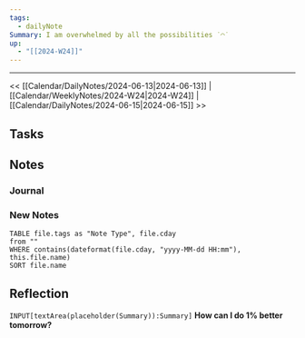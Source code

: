 ```yaml
---
tags:
  - dailyNote
Summary: I am overwhelmed by all the possibilities ˙◠˙
up:
  - "[[2024-W24]]"
---
```


---

<< [[Calendar/DailyNotes/2024-06-13|2024-06-13]] | [[Calendar/WeeklyNotes/2024-W24|2024-W24]] | [[Calendar/DailyNotes/2024-06-15|2024-06-15]] >>

## Tasks

## Notes

### Journal

### New Notes

```dataview
TABLE file.tags as "Note Type", file.cday
from ""
WHERE contains(dateformat(file.cday, "yyyy-MM-dd HH:mm"), this.file.name)
SORT file.name
```

## Reflection

`INPUT[textArea(placeholder(Summary)):Summary]`
**How can I do 1% better tomorrow?**
